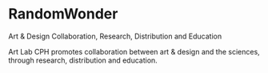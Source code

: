 # RandomWonder
Art &amp; Design Collaboration, Research, Distribution and Education

Art Lab CPH promotes collaboration between art & design and the sciences,
through research, distribution and education.
